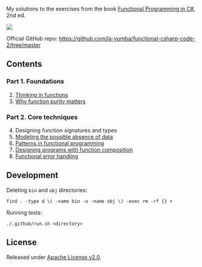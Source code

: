 My solutions to the exercises from the book [Functional Programming in C#](https://www.amazon.com/Functional-Programming-Second-Enrico-Buonanno-dp-1617299820/dp/1617299820/ref=dp_ob_title_bk), 2nd ed.

[![](https://github.com/asarkar/functional-csharp-buonanno/workflows/CI/badge.svg)](https://github.com/asarkar/functional-csharp-buonanno/actions)

Official GitHub repo: https://github.com/la-yumba/functional-csharp-code-2/tree/master

## Contents

### Part 1. Foundations
2. [Thinking in functions](src/Ch02)
3. [Why function purity matters](src/Ch03)

### Part 2. Core techniques
4. Designing function signatures and types
5. [Modeling the possible absence of data](src/Ch05)
6. [Patterns in functional programming](src/Ch06)
7. [Designing programs with function composition](src/Ch07)
8. [Functional error handling](src/Ch08)

## Development

Deleting `bin` and `obj` directories:
```
find . -type d \( -name bin -o -name obj \) -exec rm -rf {} +
```

Running tests:
```
./.github/run.sh <directory>
```

## License

Released under [Apache License v2.0](LICENSE).